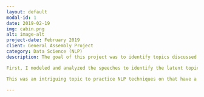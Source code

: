 ```yaml
---
layout: default
modal-id: 1
date: 2019-02-19
img: cabin.png
alt: image-alt
project-date: February 2019
client: General Assembly Project
category: Data Science (NLP)
description: The goal of this project was to identify topics discussed in US Presidential speeches with machine learning algorithms. I used and compared a variety of topic modeling techniques including Latent Dirichlet Allocation, Non-Negative Matrix Factorization, and Doc2Vec.

First, I modeled and analyzed the speeches to identify the latent topics and topic keywords, and graphed when the topics were discussed over time (20th and early 21st century). Afterward, I manually read through several dozen presidential speeches and tagged them with topics to use the same methods for a small supervised learning sample.

This was an intriguing topic to practice NLP techniques on that have a wide variety of potential business use cases. These methods can be used to identify latent topics in large sets of documents such as emails, news, or forum posts. Then the resulting topics and keywords can be used to sort documents, identify changes in what people are discussing over time, or to build content-based recommender systems, as just a few examples.

---
```

